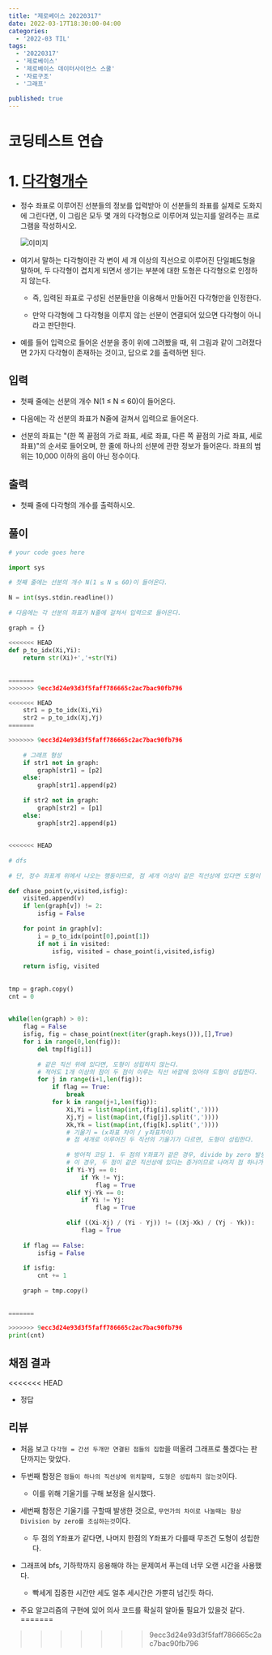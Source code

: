 ```yaml
---
title: "제로베이스 20220317"
date: 2022-03-17T18:30:00-04:00
categories:
  - '2022-03 TIL'
tags:
  - '20220317'
  - '제로베이스'
  - '제로베이스 데이터사이언스 스쿨'
  - '자료구조'
  - '그래프'

published: true
---
```


# 코딩테스트 연습

# 1. [다각형개수](https://www.acmicpc.net/problem/2019)

* 정수 좌표로 이루어진 선분들의 정보를 입력받아 이 선분들의 좌표를 실제로 도화지에 그린다면, 이 그림은 모두 몇 개의 다각형으로 이루어져 있는지를 알려주는 프로그램을 작성하시오.

	![이미지](https://www.acmicpc.net/JudgeOnline/upload/201007/polu.png)

* 여기서 말하는 다각형이란 각 변이 세 개 이상의 직선으로 이루어진 단일폐도형을 말하며, 두 다각형이 겹치게 되면서 생기는 부분에 대한 도형은 다각형으로 인정하지 않는다.
	* 즉, 입력된 좌표로 구성된 선분들만을 이용해서 만들어진 다각형만을 인정한다.

	* 만약 다각형에 그 다각형을 이루지 않는 선분이 연결되어 있으면 다각형이 아니라고 판단한다.

* 예를 들어 입력으로 들어온 선분을 종이 위에 그려봤을 때, 위 그림과 같이 그려졌다면 2가지 다각형이 존재하는 것이고, 답으로 2를 출력하면 된다.

## 입력

* 첫째 줄에는 선분의 개수 N(1 ≤ N ≤ 60)이 들어온다. 

* 다음에는 각 선분의 좌표가 N줄에 걸쳐서 입력으로 들어온다.

* 선분의 좌표는 "(한 쪽 끝점의 가로 좌표, 세로 좌표, 다른 쪽 끝점의 가로 좌표, 세로 좌표)"의 순서로 들어오며, 한 줄에 하나의 선분에 관한 정보가 들어온다. 좌표의 범위는 10,000 이하의 음이 아닌 정수이다.

## 출력

* 첫째 줄에 다각형의 개수를 출력하시오.

## 풀이

```py
# your code goes here
 
import sys
 
# 첫째 줄에는 선분의 개수 N(1 ≤ N ≤ 60)이 들어온다.
 
N = int(sys.stdin.readline())
 
# 다음에는 각 선분의 좌표가 N줄에 걸쳐서 입력으로 들어온다. 
 
graph = {} 
 
<<<<<<< HEAD
def p_to_idx(Xi,Yi):
	return str(Xi)+','+str(Yi)
 
 
=======
>>>>>>> 9ecc3d24e93d3f5faff786665c2ac7bac90fb796

<<<<<<< HEAD
	str1 = p_to_idx(Xi,Yi)
	str2 = p_to_idx(Xj,Yj)
=======

>>>>>>> 9ecc3d24e93d3f5faff786665c2ac7bac90fb796
 
	# 그래프 형성
	if str1 not in graph:
		graph[str1] = [p2]
	else:
		graph[str1].append(p2)
 
	if str2 not in graph:
		graph[str2] = [p1]
	else:
		graph[str2].append(p1)
 
 
<<<<<<< HEAD
 
# dfs
 
# 단, 정수 좌표계 위에서 나오는 행동이므로, 점 세개 이상이 같은 직선상에 있다면 도형이 될수 없음
 
def chase_point(v,visited,isfig):
	visited.append(v)
	if len(graph[v]) != 2:
		isfig = False
 
	for point in graph[v]:
		i = p_to_idx(point[0],point[1])
		if not i in visited:
			isfig, visited = chase_point(i,visited,isfig)
 
	return isfig, visited	
 
 
tmp = graph.copy()
cnt = 0
 
 
while(len(graph) > 0):
	flag = False
	isfig, fig = chase_point(next(iter(graph.keys())),[],True)
	for i in range(0,len(fig)):
		del tmp[fig[i]]
 
		# 같은 직선 위에 있다면, 도형이 성립하지 않는다.
		# 적어도 1개 이상의 점이 두 점이 이루는 직선 바깥에 있어야 도형이 성립한다.
		for j in range(i+1,len(fig)):
			if flag == True:
				break
			for k in range(j+1,len(fig)):
				Xi,Yi = list(map(int,(fig[i].split(','))))
				Xj,Yj = list(map(int,(fig[j].split(','))))
				Xk,Yk = list(map(int,(fig[k].split(','))))
				# 기울기 = (x좌표 차이 / y좌표차이)
				# 점 세개로 이루어진 두 직선의 기울기가 다르면, 도형이 성립한다.
				
				# 방어적 코딩 1. 두 점의 Y좌표가 같은 경우, divide by zero 발생.
				# 이 경우, 두 점이 같은 직선상에 있다는 증거이므로 나머지 점 하나가 다르면 무조건 도형 성립. 
				if Yi-Yj == 0:
					if Yk != Yj:
						flag = True
				elif Yj-Yk == 0:
					if Yi != Yj:
						flag = True
						
				elif ((Xi-Xj) / (Yi - Yj)) != ((Xj-Xk) / (Yj - Yk)):
					flag = True
 
	if flag == False:
		isfig = False
 
	if isfig:
		cnt += 1
 
	graph = tmp.copy()
 
 
=======

>>>>>>> 9ecc3d24e93d3f5faff786665c2ac7bac90fb796
print(cnt)
```

## 채점 결과

<<<<<<< HEAD
* 정답

## 리뷰

* 처음 보고 ```다각형 = 간선 두개만 연결된 점들의 집합```을 떠올려 그래프로 풀겠다는 판단까지는 맞았다.

* 두번째 함정은 ```점들이 하나의 직선상에 위치할때, 도형은 성립하지 않는것```이다.

	* 이를 위해 기울기를 구해 보정을 실시했다.

* 세번째 함정은 기울기를 구할때 발생한 것으로, ```무언가의 차이로 나눌때는 항상 Division by zero를 조심하는것```이다.

	* 두 점의 Y좌표가 같다면, 나머지 한점의 Y좌표가 다를때 무조건 도형이 성립한다.


* 그래프에 bfs, 기하학까지 응용해야 하는 문제여서 푸는데 너무 오랜 시간을 사용했다.
	* 빡세게 집중한 시간만 세도 얼추 세시간은 가뿐히 넘긴듯 하다.

* 주요 알고리즘의 구현에 있어 의사 코드를 확실히 알아둘 필요가 있을것 같다.
=======

>>>>>>> 9ecc3d24e93d3f5faff786665c2ac7bac90fb796



